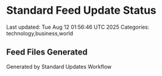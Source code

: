 # Standard Feed Update Status
Last updated: Tue Aug 12 01:56:46 UTC 2025
Categories: technology,business,world

## Feed Files Generated

Generated by Standard Updates Workflow
